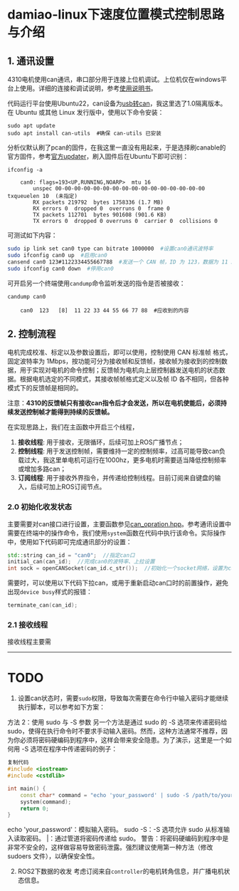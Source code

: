 # damiao-linux下速度位置模式控制思路与介绍

## 1. 通讯设置
4310电机使用can通讯，串口部分用于连接上位机调试。上位机仅在windows平台上使用。详细的连接和调试说明，参考[使用说明书](调试助手使用说明书（达妙驱动控制协议）V1.4.pdf)。

代码运行平台使用Ubuntu22，can设备为[usb转can](http://e.tb.cn/h.T1gwEpVj8v1dp8S?tk=ocHw3sugto3)，我这里选了1.0隔离版本。
在 Ubuntu 或其他 Linux 发行版中，使用以下命令安装：
```shell
sudo apt update
sudo apt install can-utils  #确保 can-utils 已安装
```

分析仪默认刷了pcan的固件，在我这里一直没有用起来，于是选择刷canable的官方固件，参考[官方updater](https://canable.io/updater/canable1.html)，刷入固件后在Ubuntu下即可识别：

```shell
ifconfig -a

    can0: flags=193<UP,RUNNING,NOARP>  mtu 16
        unspec 00-00-00-00-00-00-00-00-00-00-00-00-00-00-00-00  txqueuelen 10  (未指定)
        RX packets 219792  bytes 1758336 (1.7 MB)
        RX errors 0  dropped 0  overruns 0  frame 0
        TX packets 112701  bytes 901608 (901.6 KB)
        TX errors 0  dropped 0 overruns 0  carrier 0  collisions 0
```
可测试如下内容：

```sh
sudo ip link set can0 type can bitrate 1000000  #设置can0通讯波特率
sudo ifconfig can0 up  #启用can0
cansend can0 123#1122334455667788  #发送一个 CAN 帧，ID 为 123，数据为 11 22 33 44 55 66 77 88
sudo ifconfig can0 down  #停用can0
```
可开启另一个终端使用`candump`命令监听发送的指令是否被接收：
```shell
candump can0

    can0  123   [8]  11 22 33 44 55 66 77 88  #应收到的内容
```

## 2. 控制流程
电机完成校准、标定以及参数设置后，即可以使用，控制使用 CAN 标准帧
格式，固定波特率为 1Mbps，按功能可分为接收帧和反馈帧，接收帧为接收到的控制数据，用于实现对电机的命令控制；反馈帧为电机向上层控制器发送电机的状态数据。根据电机选定的不同模式，其接收帧帧格式定义以及帧 ID 各不相同，但各种模式下的反馈帧是相同的。

注意：**4310的反馈帧只有接收can指令后才会发送，所以在电机使能后，必须持续发送控制帧才能得到持续的反馈帧。**

在实现思路上，我们在主函数中开启三个线程，

1. **接收线程**: 用于接收，无限循环，后续可加上ROS广播节点；
2. **控制线程**: 用于发送控制帧，需要维持一定的控制频率，过高可能导致can负载过大，我这里单电机可运行在1000hz，更多电机时需要适当降低控制频率或增加多路can；
3. **订阅线程**: 用于接收外界指令，并传递给控制线程。目前订阅来自键盘的输入，后续可加上ROS订阅节点。

### 2.0 初始化收发状态
主要需要对can接口进行设置，主要函数参见[can_opration.hpp](include/can_opration.hpp)。参考通讯设置中需要在终端中的操作命令，我们使用`system`函数在代码中执行该命令。实际操作中，使用如下代码即可完成通讯部分的设置：
```cpp
std::string can_id = "can0";  //指定can口
initial_can(can_id);  //完成can0的波特率、上拉设置
int sock = openCANSocket(can_id.c_str());  //初始化一个socket网络，设置为can样式，并绑定到can0上
```
需要时，可以使用以下代码下拉can，或用于重新启动can口时的前置操作，避免出现`device busy`样式的报错：
```cpp
terminate_can(can_id);
```


### 2.1 接收线程
接收线程主要需


---
# TODO
1. 设置can状态时，需要`sudo`权限，导致每次需要在命令行中输入密码才能继续执行脚本，可以参考如下方案：

方法 2：使用 sudo 与 -S 参数
另一个方法是通过 sudo 的 -S 选项来传递密码给 sudo，使得在执行命令时不要求手动输入密码。然而，这种方法通常不推荐，因为你必须将密码硬编码到程序中，这样会带来安全隐患。为了演示，这里是一个如何用 -S 选项在程序中传递密码的例子：

```cpp
复制代码
#include <iostream>
#include <cstdlib>

int main() {
    const char* command = "echo 'your_password' | sudo -S /path/to/your_command";
    system(command);
    return 0;
}
```
echo 'your_password'：模拟输入密码。
sudo -S：-S 选项允许 sudo 从标准输入读取密码。
|：通过管道将密码传递给 sudo。
警告：将密码硬编码到程序中是非常不安全的，这样做容易导致密码泄露。强烈建议使用第一种方法（修改 sudoers 文件），以确保安全性。

2. ROS2下数据的收发
考虑订阅来自`controller`的电机转角信息，并广播电机状态信息。








